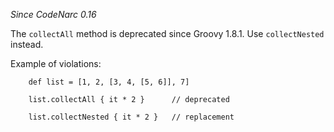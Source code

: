 *Since CodeNarc 0.16*

The `collectAll` method is deprecated since Groovy 1.8.1. Use
`collectNested` instead.

Example of violations:

        def list = [1, 2, [3, 4, [5, 6]], 7]

        list.collectAll { it * 2 }      // deprecated

        list.collectNested { it * 2 }   // replacement

